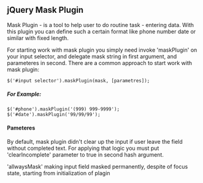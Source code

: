 <h2> jQuery Mask Plugin </h2>

<p>Mask Plugin - is a tool to help user to do routine task - entering data. With this plugin you can define such a certain format 
like phone number date or similar with fixed length.</p>

<p>For starting work with mask plugin you simply need invoke 'maskPlugin' on your input selector, and delegate mask string in
first argument, and parameteres in second. There are a common approach to start work with mask plugin:
<pre><code>$('#input selector').maskPlugin(mask, [parametres]);</code></pre>
</p>
<h5>For Example:</h5> 
<pre><code>$('#phone').maskPlugin('(999) 999-9999');
$('#date').maskPlugin('99/99/99');
</code></pre>
<h4> Pameteres</h4>

<p>By default, mask plugin didn't clear up the input if user leave the field without completed text. For applying that logic you 
must put 'clearIncomplete' parameter to true in second hash argument.
</p>
<p>'allwaysMask' making input field masked permanently, despite of focus state, starting from initialization of plagin</p>
